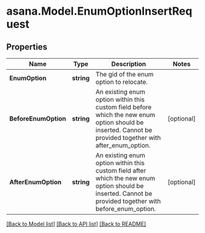 
# asana.Model.EnumOptionInsertRequest

## Properties

Name | Type | Description | Notes
------------ | ------------- | ------------- | -------------
**EnumOption** | **string** | The gid of the enum option to relocate. | 
**BeforeEnumOption** | **string** | An existing enum option within this custom field before which the new enum option should be inserted. Cannot be provided together with after_enum_option. | [optional] 
**AfterEnumOption** | **string** | An existing enum option within this custom field after which the new enum option should be inserted. Cannot be provided together with before_enum_option. | [optional] 

[[Back to Model list]](../README.md#documentation-for-models)
[[Back to API list]](../README.md#documentation-for-api-endpoints)
[[Back to README]](../README.md)

